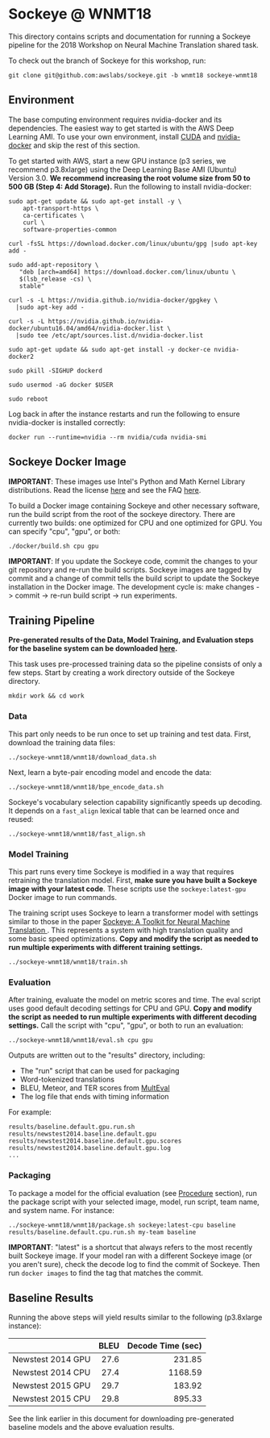# Sockeye @ WNMT18

This directory contains scripts and documentation for running a Sockeye pipeline for the 2018 Workshop on Neural Machine Translation shared task.

To check out the branch of Sockeye for this workshop, run:

```
git clone git@github.com:awslabs/sockeye.git -b wnmt18 sockeye-wnmt18
```

## Environment

The base computing environment requires nvidia-docker and its dependencies.  The easiest way to get started is with the AWS Deep Learning AMI.  To use your own environment, install [CUDA](https://developer.nvidia.com/cuda-downloads) and [nvidia-docker](https://github.com/NVIDIA/nvidia-docker) and skip the rest of this section.

To get started with AWS, start a new GPU instance (p3 series, we recommend p3.8xlarge) using the Deep Learning Base AMI (Ubuntu) Version 3.0.  **We recommend increasing the root volume size from 50 to 500 GB (Step 4: Add Storage).**  Run the following to install nvidia-docker:

```
sudo apt-get update && sudo apt-get install -y \
    apt-transport-https \
    ca-certificates \
    curl \
    software-properties-common

curl -fsSL https://download.docker.com/linux/ubuntu/gpg |sudo apt-key add -

sudo add-apt-repository \
   "deb [arch=amd64] https://download.docker.com/linux/ubuntu \
   $(lsb_release -cs) \
   stable"

curl -s -L https://nvidia.github.io/nvidia-docker/gpgkey \
  |sudo apt-key add -

curl -s -L https://nvidia.github.io/nvidia-docker/ubuntu16.04/amd64/nvidia-docker.list \
  |sudo tee /etc/apt/sources.list.d/nvidia-docker.list

sudo apt-get update && sudo apt-get install -y docker-ce nvidia-docker2

sudo pkill -SIGHUP dockerd

sudo usermod -aG docker $USER

sudo reboot
```

Log back in after the instance restarts and run the following to ensure nvidia-docker is installed correctly:

```
docker run --runtime=nvidia --rm nvidia/cuda nvidia-smi
```

## Sockeye Docker Image

**IMPORTANT**: These images use Intel's Python and Math Kernel Library distributions.  Read the license [here](https://software.intel.com/en-us/license/intel-simplified-software-license) and see the FAQ [here](https://software.intel.com/en-us/mkl/license-faq).

To build a Docker image containing Sockeye and other necessary software, run the build script from the root of the sockeye directory.  There are currently two builds: one optimized for CPU and one optimized for GPU.  You can specify "cpu", "gpu", or both:

```
./docker/build.sh cpu gpu
```

**IMPORTANT**: If you update the Sockeye code, commit the changes to your git repository and re-run the build scripts.  Sockeye images are tagged by commit and a change of commit tells the build script to update the Sockeye installation in the Docker image.  The development cycle is: make changes -> commit -> re-run build script -> run experiments.

## Training Pipeline

**Pre-generated results of the Data, Model Training, and Evaluation steps for the baseline system can be downloaded [here](https://drive.google.com/file/d/1ZVYgR7GuumlbenF-r093RhhB12YWZzlN/view?usp=sharing).**

This task uses pre-processed training data so the pipeline consists of only a few steps.  Start by creating a work directory outside of the Sockeye directory.

```
mkdir work && cd work
```

### Data

This part only needs to be run once to set up training and test data.  First, download the training data files:

```
../sockeye-wnmt18/wnmt18/download_data.sh
```

Next, learn a byte-pair encoding model and encode the data:

```
../sockeye-wnmt18/wnmt18/bpe_encode_data.sh
```

Sockeye's vocabulary selection capability significantly speeds up decoding.  It depends on a `fast_align` lexical table that can be learned once and reused:

```
../sockeye-wnmt18/wnmt18/fast_align.sh
```

### Model Training

This part runs every time Sockeye is modified in a way that requires retraining the translation model.  First, **make sure you have built a Sockeye image with your latest code**.  These scripts use the `sockeye:latest-gpu` Docker image to run commands.

The training script uses Sockeye to learn a transformer model with settings similar to those in the paper [Sockeye: A Toolkit for Neural Machine Translation
](https://arxiv.org/abs/1712.05690).  This represents a system with high translation quality and some basic speed optimizations.  **Copy and modify the script as needed to run multiple experiments with different training settings.**

```
../sockeye-wnmt18/wnmt18/train.sh
```

### Evaluation

After training, evaluate the model on metric scores and time.  The eval script uses good default decoding settings for CPU and GPU.  **Copy and modify the script as needed to run multiple experiments with different decoding settings.**  Call the script with "cpu", "gpu", or both to run an evaluation:

```
../sockeye-wnmt18/wnmt18/eval.sh cpu gpu
```

Outputs are written out to the "results" directory, including:

- The "run" script that can be used for packaging
- Word-tokenized translations
- BLEU, Meteor, and TER scores from [MultEval](https://github.com/jhclark/multeval)
- The log file that ends with timing information

For example:

```
results/baseline.default.gpu.run.sh
results/newstest2014.baseline.default.gpu
results/newstest2014.baseline.default.gpu.scores
results/newstest2014.baseline.default.gpu.log
...
```

### Packaging

To package a model for the official evaluation (see [Procedure](https://sites.google.com/site/wnmt18/shared-task) section), run the package script with your selected image, model, run script, team name, and system name.  For instance:

```
../sockeye-wnmt18/wnmt18/package.sh sockeye:latest-cpu baseline results/baseline.default.cpu.run.sh my-team baseline
```

**IMPORTANT**: "latest" is a shortcut that always refers to the most recently built Sockeye image.  If your model ran with a different Sockeye image (or you aren't sure), check the decode log to find the commit of Sockeye.  Then run `docker images` to find the tag that matches the commit.

## Baseline Results

Running the above steps will yield results similar to the following (p3.8xlarge instance):

|                 |BLEU|Decode Time (sec)|
|-----------------|---:|----------------:|
|Newstest 2014 GPU|27.6|           231.85|
|Newstest 2014 CPU|27.4|          1168.59|
|Newstest 2015 GPU|29.7|           183.92|
|Newstest 2015 CPU|29.8|           895.33|


See the link earlier in this document for downloading pre-generated baseline models and the above evaluation results.
